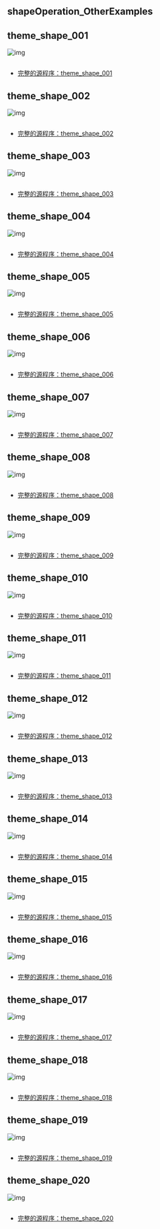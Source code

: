 ## shapeOperation_OtherExamples

## theme_shape_001

![img](https://github.com/ddurAdvisor/CreativeCoding2022Fall/blob/main/Week03/shapeOperation_OtherExamples/theme_shape_001/theme_shape_001.png)

``` java

```
- [完整的源程序：theme_shape_001](https://github.com/ddurAdvisor/CreativeCoding2022Fall/tree/main/Week03/shapeOperation_OtherExamples/theme_shape_001)


## theme_shape_002

![img](https://github.com/ddurAdvisor/CreativeCoding2022Fall/blob/main/Week03/shapeOperation_OtherExamples/theme_shape_002/theme_shape_002.png)

``` java

```
- [完整的源程序：theme_shape_002](https://github.com/ddurAdvisor/CreativeCoding2022Fall/tree/main/Week03/shapeOperation_OtherExamples/theme_shape_002)


## theme_shape_003

![img](https://github.com/ddurAdvisor/CreativeCoding2022Fall/blob/main/Week03/shapeOperation_OtherExamples/theme_shape_003/theme_shape_003.png)

``` java

```
- [完整的源程序：theme_shape_003](https://github.com/ddurAdvisor/CreativeCoding2022Fall/tree/main/Week03/shapeOperation_OtherExamples/theme_shape_003)


## theme_shape_004

![img](https://github.com/ddurAdvisor/CreativeCoding2022Fall/blob/main/Week03/shapeOperation_OtherExamples/theme_shape_004/theme_shape_004.png)

``` java

```
- [完整的源程序：theme_shape_004](https://github.com/ddurAdvisor/CreativeCoding2022Fall/tree/main/Week03/shapeOperation_OtherExamples/theme_shape_004)


## theme_shape_005

![img](https://github.com/ddurAdvisor/CreativeCoding2022Fall/blob/main/Week03/shapeOperation_OtherExamples/theme_shape_005/theme_shape_005.png)

``` java

```
- [完整的源程序：theme_shape_005](https://github.com/ddurAdvisor/CreativeCoding2022Fall/tree/main/Week03/shapeOperation_OtherExamples/theme_shape_005)


## theme_shape_006

![img](https://github.com/ddurAdvisor/CreativeCoding2022Fall/blob/main/Week03/shapeOperation_OtherExamples/theme_shape_006/theme_shape_006.png)

``` java

```
- [完整的源程序：theme_shape_006](https://github.com/ddurAdvisor/CreativeCoding2022Fall/tree/main/Week03/shapeOperation_OtherExamples/theme_shape_006)



## theme_shape_007

![img](https://github.com/ddurAdvisor/CreativeCoding2022Fall/blob/main/Week03/shapeOperation_OtherExamples/theme_shape_007/theme_shape_007.png)

``` java

```
- [完整的源程序：theme_shape_007](https://github.com/ddurAdvisor/CreativeCoding2022Fall/tree/main/Week03/shapeOperation_OtherExamples/theme_shape_007)



## theme_shape_008

![img](https://github.com/ddurAdvisor/CreativeCoding2022Fall/blob/main/Week03/shapeOperation_OtherExamples/theme_shape_008/theme_shape_008.png)

``` java

```
- [完整的源程序：theme_shape_008](https://github.com/ddurAdvisor/CreativeCoding2022Fall/tree/main/Week03/shapeOperation_OtherExamples/theme_shape_008)



## theme_shape_009

![img](https://github.com/ddurAdvisor/CreativeCoding2022Fall/blob/main/Week03/shapeOperation_OtherExamples/theme_shape_009/theme_shape_009.png)

``` java

```
- [完整的源程序：theme_shape_009](https://github.com/ddurAdvisor/CreativeCoding2022Fall/tree/main/Week03/shapeOperation_OtherExamples/theme_shape_009)



## theme_shape_010

![img](https://github.com/ddurAdvisor/CreativeCoding2022Fall/blob/main/Week03/shapeOperation_OtherExamples/theme_shape_010/theme_shape_010.png)

``` java

```
- [完整的源程序：theme_shape_010](https://github.com/ddurAdvisor/CreativeCoding2022Fall/tree/main/Week03/shapeOperation_OtherExamples/theme_shape_010)



## theme_shape_011

![img](https://github.com/ddurAdvisor/CreativeCoding2022Fall/blob/main/Week03/shapeOperation_OtherExamples/theme_shape_011/theme_shape_011.png)

``` java

```
- [完整的源程序：theme_shape_011](https://github.com/ddurAdvisor/CreativeCoding2022Fall/tree/main/Week03/shapeOperation_OtherExamples/theme_shape_011)



## theme_shape_012

![img](https://github.com/ddurAdvisor/CreativeCoding2022Fall/blob/main/Week03/shapeOperation_OtherExamples/theme_shape_012/theme_shape_012.png)

``` java

```
- [完整的源程序：theme_shape_012](https://github.com/ddurAdvisor/CreativeCoding2022Fall/tree/main/Week03/shapeOperation_OtherExamples/theme_shape_012)


## theme_shape_013

![img](https://github.com/ddurAdvisor/CreativeCoding2022Fall/blob/main/Week03/shapeOperation_OtherExamples/theme_shape_013/theme_shape_013.png)

``` java

```
- [完整的源程序：theme_shape_013](https://github.com/ddurAdvisor/CreativeCoding2022Fall/tree/main/Week03/shapeOperation_OtherExamples/theme_shape_013)


## theme_shape_014

![img](https://github.com/ddurAdvisor/CreativeCoding2022Fall/blob/main/Week03/shapeOperation_OtherExamples/theme_shape_014/theme_shape_014.png)

``` java

```
- [完整的源程序：theme_shape_014](https://github.com/ddurAdvisor/CreativeCoding2022Fall/tree/main/Week03/shapeOperation_OtherExamples/theme_shape_014)


## theme_shape_015

![img](https://github.com/ddurAdvisor/CreativeCoding2022Fall/blob/main/Week03/shapeOperation_OtherExamples/theme_shape_015/theme_shape_015.png)

``` java

```
- [完整的源程序：theme_shape_015](https://github.com/ddurAdvisor/CreativeCoding2022Fall/tree/main/Week03/shapeOperation_OtherExamples/theme_shape_015)


## theme_shape_016

![img](https://github.com/ddurAdvisor/CreativeCoding2022Fall/blob/main/Week03/shapeOperation_OtherExamples/theme_shape_016/theme_shape_016.png)

``` java

```
- [完整的源程序：theme_shape_016](https://github.com/ddurAdvisor/CreativeCoding2022Fall/tree/main/Week03/shapeOperation_OtherExamples/theme_shape_016)


## theme_shape_017

![img](https://github.com/ddurAdvisor/CreativeCoding2022Fall/blob/main/Week03/shapeOperation_OtherExamples/theme_shape_017/theme_shape_017.png)

``` java

```
- [完整的源程序：theme_shape_017](https://github.com/ddurAdvisor/CreativeCoding2022Fall/tree/main/Week03/shapeOperation_OtherExamples/theme_shape_017)


## theme_shape_018

![img](https://github.com/ddurAdvisor/CreativeCoding2022Fall/blob/main/Week03/shapeOperation_OtherExamples/theme_shape_018/theme_shape_018.png)

``` java

```
- [完整的源程序：theme_shape_018](https://github.com/ddurAdvisor/CreativeCoding2022Fall/tree/main/Week03/shapeOperation_OtherExamples/theme_shape_018)


## theme_shape_019

![img](https://github.com/ddurAdvisor/CreativeCoding2022Fall/blob/main/Week03/shapeOperation_OtherExamples/theme_shape_019/theme_shape_019.png)

``` java

```
- [完整的源程序：theme_shape_019](https://github.com/ddurAdvisor/CreativeCoding2022Fall/tree/main/Week03/shapeOperation_OtherExamples/theme_shape_019)


## theme_shape_020

![img](https://github.com/ddurAdvisor/CreativeCoding2022Fall/blob/main/Week03/shapeOperation_OtherExamples/theme_shape_020/theme_shape_020.png)

``` java

```
- [完整的源程序：theme_shape_020](https://github.com/ddurAdvisor/CreativeCoding2022Fall/tree/main/Week03/shapeOperation_OtherExamples/theme_shape_020)
